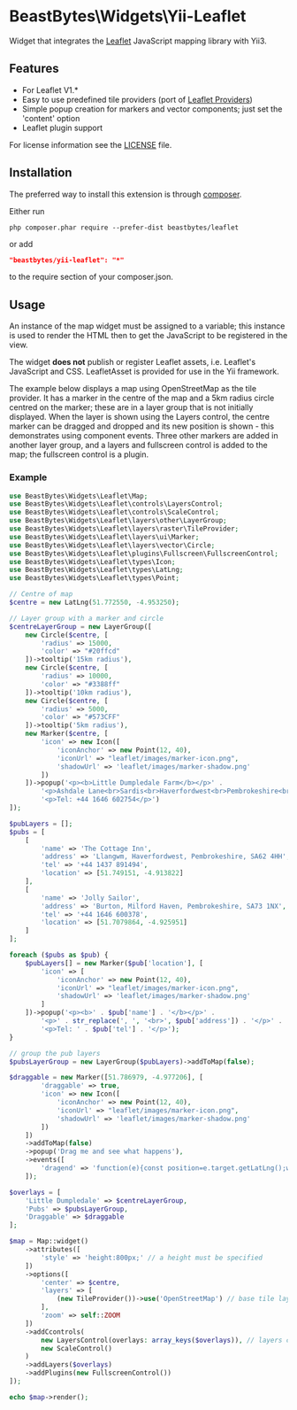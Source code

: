 # BeastBytes\Widgets\Yii-Leaflet
Widget that integrates the [Leaflet](https://leafletjs.com/) JavaScript mapping library with Yii3.

## Features

-   For Leaflet V1.*
-   Easy to use predefined tile providers (port of [Leaflet Providers](https://github.com/leaflet-extras/leaflet-providers))
-   Simple popup creation for markers and vector components; just set the 'content' option
-   Leaflet plugin support

For license information see the [LICENSE](LICENSE.md) file.

## Installation

The preferred way to install this extension is through [composer](http://getcomposer.org/download/).

Either run

```
php composer.phar require --prefer-dist beastbytes/leaflet
```

or add

```json
"beastbytes/yii-leaflet": "*"
```

to the require section of your composer.json.

## Usage
An instance of the map widget must be assigned to a variable; this instance is used to render the HTML then
to get the JavaScript to be registered in the view.

The widget **does not** publish or register Leaflet assets, i.e. Leaflet's JavaScript and CSS. LeafletAsset is 
provided for use in the Yii framework.

The example below displays a map using OpenStreetMap as the tile provider. It has a marker in the centre of the map and a 5km radius circle centred on the marker; these are in a layer group that is not initially displayed. When the layer is shown using the Layers control, the centre marker can be dragged and dropped and its new position is shown - this demonstrates using component events. Three other markers are added in another layer group, and a layers and fullscreen control is added to the map; the fullscreen control is a plugin.

### Example

```php
use BeastBytes\Widgets\Leaflet\Map;
use BeastBytes\Widgets\Leaflet\controls\LayersControl;
use BeastBytes\Widgets\Leaflet\controls\ScaleControl;
use BeastBytes\Widgets\Leaflet\layers\other\LayerGroup;
use BeastBytes\Widgets\Leaflet\layers\raster\TileProvider;
use BeastBytes\Widgets\Leaflet\layers\ui\Marker;
use BeastBytes\Widgets\Leaflet\layers\vector\Circle;
use BeastBytes\Widgets\Leaflet\plugins\Fullscreen\FullscreenControl;
use BeastBytes\Widgets\Leaflet\types\Icon;
use BeastBytes\Widgets\Leaflet\types\LatLng;
use BeastBytes\Widgets\Leaflet\types\Point;

// Centre of map
$centre = new LatLng(51.772550, -4.953250);

// Layer group with a marker and circle
$centreLayerGroup = new LayerGroup([
    new Circle($centre, [
        'radius' => 15000,
        'color' => "#20ffcd"
    ])->tooltip('15km radius'),
    new Circle($centre, [
        'radius' => 10000,
        'color' => "#3388ff"
    ])->tooltip('10km radius'),
    new Circle($centre, [
        'radius' => 5000,
        'color' => "#573CFF"
    ])->tooltip('5km radius'),
    new Marker($centre, [
        'icon' => new Icon([
            'iconAnchor' => new Point(12, 40),
            'iconUrl' => "leaflet/images/marker-icon.png",
            'shadowUrl' => 'leaflet/images/marker-shadow.png'
        ])
    ])->popup('<p><b>Little Dumpledale Farm</b></p>' .
        '<p>Ashdale Lane<br>Sardis<br>Haverfordwest<br>Pembrokeshire<br>SA62 4NT</p>' .
        '<p>Tel: +44 1646 602754</p>')
]);

$pubLayers = [];
$pubs = [
    [
        'name' => 'The Cottage Inn',
        'address' => 'Llangwm, Haverfordwest, Pembrokeshire, SA62 4HH',
        'tel' => '+44 1437 891494',
        'location' => [51.749151, -4.913822]
    ],
    [
        'name' => 'Jolly Sailor',
        'address' => 'Burton, Milford Haven, Pembrokeshire, SA73 1NX',
        'tel' => '+44 1646 600378',
        'location' => [51.7079864, -4.925951]
    ]
];

foreach ($pubs as $pub) {
    $pubLayers[] = new Marker($pub['location'], [
        'icon' => [
            'iconAnchor' => new Point(12, 40),
            'iconUrl' => "leaflet/images/marker-icon.png",
            'shadowUrl' => 'leaflet/images/marker-shadow.png'
        ]
    ])->popup('<p><b>' . $pub['name'] . '</b></p>' .
        '<p>' . str_replace(', ', '<br>', $pub['address']) . '</p>' .
        '<p>Tel: ' . $pub['tel'] . '</p>');
}

// group the pub layers
$pubsLayerGroup = new LayerGroup($pubLayers)->addToMap(false);

$draggable = new Marker([51.786979, -4.977206], [
        'draggable' => true,
        'icon' => new Icon([
            'iconAnchor' => new Point(12, 40),
            'iconUrl' => "leaflet/images/marker-icon.png",
            'shadowUrl' => 'leaflet/images/marker-shadow.png'
        ])
    ])
    ->addToMap(false)
    ->popup('Drag me and see what happens'),
    ->events([
        'dragend' => 'function(e){const position=e.target.getLatLng();window.alert("Moved by " + Math.floor(e.distance) + " pixels\nNew position " + position.lat + ", " + position.lng);}'
    ]);

$overlays = [
    'Little Dumpledale' => $centreLayerGroup,
    'Pubs' => $pubsLayerGroup,
    'Draggable' => $draggable
];

$map = Map::widget()
    ->attributes([
        'style' => 'height:800px;' // a height must be specified
    ])
    ->options([
        'center' => $centre,
        'layers' => [
            (new TileProvider())->use('OpenStreetMap') // base tile layer
        ],
        'zoom' => self::ZOOM
    ])
    ->addCcontrols(
        new LayersControl(overlays: array_keys($overlays)), // layers control to control layer visibility
        new ScaleControl()
    )
    ->addLayers($overlays)
    ->addPlugins(new FullscreenControl())
]);

echo $map->render();
```

